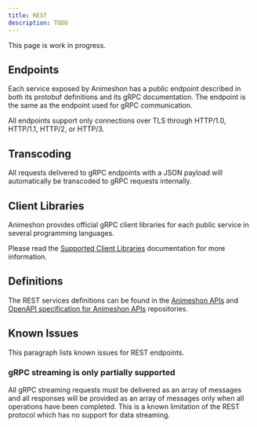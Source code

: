 ```yaml
---
title: REST
description: TODO
---
```


This page is work in progress.


## Endpoints

Each service exposed by Animeshon has a public endpoint described in both its protobuf definitions and its gRPC documentation. The endpoint is the same as the endpoint used for gRPC communication.

All endpoints support only connections over TLS through HTTP/1.0, HTTP/1.1, HTTP/2, or HTTP/3.

## Transcoding

All requests delivered to gRPC endpoints with a JSON payload will automatically be transcoded to gRPC requests internally.

## Client Libraries

Animeshon provides official gRPC client libraries for each public service in several programming languages.

Please read the [Supported Client Libraries](/libraries/welcome) documentation for more information.

## Definitions

The REST services definitions can be found in the [Animeshon APIs](https://github.com/animeapis/animeapis) and [OpenAPI specification for Animeshon APIs](https://github.com/animeapis/openapi-specification) repositories.

## Known Issues

This paragraph lists known issues for REST endpoints.

### gRPC streaming is only partially supported

All gRPC streaming requests must be delivered as an array of messages and all responses will be provided as an array of messages only when all operations have been completed. This is a known limitation of the REST protocol which has no support for data streaming.
